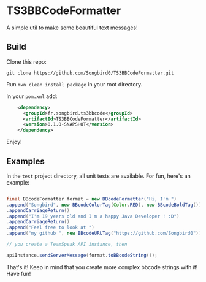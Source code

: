 # TS3BBCodeFormatter

A simple util to make some beautiful text messages! 

## Build

Clone this repo:

```
git clone https://github.com/Songbird0/TS3BBCodeFormatter.git
```

Run `mvn clean install package` in your root directory.

In your `pom.xml` add:

```xml
    <dependency>
      <groupId>fr.songbird.ts3bbcode</groupId>
      <artifactId>TS3BBCodeFormatter</artifactId>
      <version>0.1.0-SNAPSHOT</version>
    </dependency>
```

Enjoy!

## Examples

In the `test` project directory, all unit tests are available. For fun, here's an example:

```java

final BBcodeFormatter format = new BBcodeFormatter("Hi, I'm ")
.append("Songbird", new BBcodeColorTag(Color.RED), new BBcodeBoldTag()).append(".")
.appendCarriageReturn()
.append("I'm 19 years old and I'm a happy Java Developer ! :D")
.appendCarriageReturn()
.append("Feel free to look at ")
.append("my github ", new BBcodeURLTag("https://github.com/Songbird0")).append("!");

// you create a TeamSpeak API instance, then

apiInstance.sendServerMessage(format.toBBcodeString());
```

That's it! Keep in mind that you create more complex bbcode strings with it! Have fun!